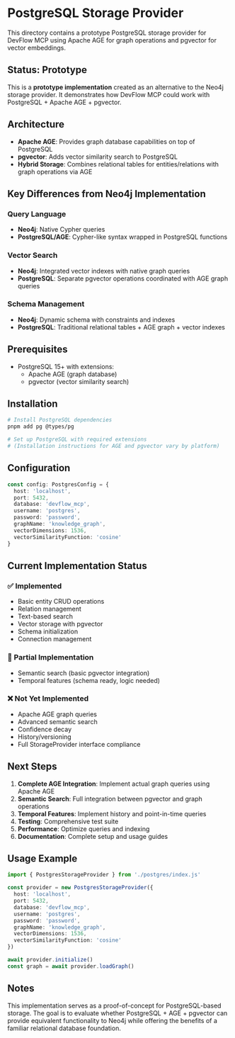 # PostgreSQL Storage Provider

This directory contains a prototype PostgreSQL storage provider for DevFlow MCP using Apache AGE for graph operations and pgvector for vector embeddings.

## Status: Prototype

This is a **prototype implementation** created as an alternative to the Neo4j storage provider. It demonstrates how DevFlow MCP could work with PostgreSQL + Apache AGE + pgvector.

## Architecture

- **Apache AGE**: Provides graph database capabilities on top of PostgreSQL
- **pgvector**: Adds vector similarity search to PostgreSQL
- **Hybrid Storage**: Combines relational tables for entities/relations with graph operations via AGE

## Key Differences from Neo4j Implementation

### Query Language
- **Neo4j**: Native Cypher queries
- **PostgreSQL/AGE**: Cypher-like syntax wrapped in PostgreSQL functions

### Vector Search
- **Neo4j**: Integrated vector indexes with native graph queries
- **PostgreSQL**: Separate pgvector operations coordinated with AGE graph queries

### Schema Management
- **Neo4j**: Dynamic schema with constraints and indexes
- **PostgreSQL**: Traditional relational tables + AGE graph + vector indexes

## Prerequisites

- PostgreSQL 15+ with extensions:
  - Apache AGE (graph database)
  - pgvector (vector similarity search)

## Installation

```bash
# Install PostgreSQL dependencies
pnpm add pg @types/pg

# Set up PostgreSQL with required extensions
# (Installation instructions for AGE and pgvector vary by platform)
```

## Configuration

```typescript
const config: PostgresConfig = {
  host: 'localhost',
  port: 5432,
  database: 'devflow_mcp',
  username: 'postgres',
  password: 'password',
  graphName: 'knowledge_graph',
  vectorDimensions: 1536,
  vectorSimilarityFunction: 'cosine'
}
```

## Current Implementation Status

### ✅ Implemented
- Basic entity CRUD operations
- Relation management
- Text-based search
- Vector storage with pgvector
- Schema initialization
- Connection management

### 🚧 Partial Implementation
- Semantic search (basic pgvector integration)
- Temporal features (schema ready, logic needed)

### ❌ Not Yet Implemented
- Apache AGE graph queries
- Advanced semantic search
- Confidence decay
- History/versioning
- Full StorageProvider interface compliance

## Next Steps

1. **Complete AGE Integration**: Implement actual graph queries using Apache AGE
2. **Semantic Search**: Full integration between pgvector and graph operations
3. **Temporal Features**: Implement history and point-in-time queries
4. **Testing**: Comprehensive test suite
5. **Performance**: Optimize queries and indexing
6. **Documentation**: Complete setup and usage guides

## Usage Example

```typescript
import { PostgresStorageProvider } from './postgres/index.js'

const provider = new PostgresStorageProvider({
  host: 'localhost',
  port: 5432,
  database: 'devflow_mcp',
  username: 'postgres',
  password: 'password',
  graphName: 'knowledge_graph',
  vectorDimensions: 1536,
  vectorSimilarityFunction: 'cosine'
})

await provider.initialize()
const graph = await provider.loadGraph()
```

## Notes

This implementation serves as a proof-of-concept for PostgreSQL-based storage. The goal is to evaluate whether PostgreSQL + AGE + pgvector can provide equivalent functionality to Neo4j while offering the benefits of a familiar relational database foundation.
